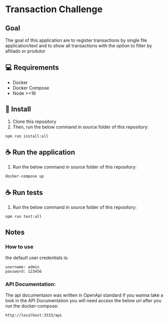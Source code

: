 # Transaction Challenge

## Goal
The goal of this application are to register transactions by single file application/text and to show all transactions with the option to filter by afiliado or produtor

## 💻 Requirements

- Docker
- Docker Compose
- Node >=16

## 🚀 Install

1. Clone this repository
2. Then, run the below command in source folder of this repository:
```shell
npm run install:all
```

## ☕ Run the application

1. Run the below command in source folder of this repository:

```shell
docker-compose up
```


## ☕ Run tests

1. Run the below command in source folder of this repository:

```shell
npm run test:all
```

## Notes

### How to use 
the default user credentials is:
```
username: admin
password: 123456
```

### API Documentation:
The api documentaion was written in OpenApi standard if you wanna take a look in the API Documentation you will need access the below url after you run the docker-compose:
```
http://localhost:3333/api
```